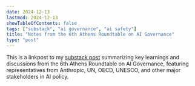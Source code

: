 ```yaml
---
date: 2024-12-13
lastmod: 2024-12-13
showTableOfContents: false
tags: ["substack", "ai governance", "ai safety"]
title: "Notes from the 6th Athens Roundtable on AI Governance"
type: "post"
---
```

This is a linkpost to my [substack post](https://lovkush.substack.com/p/6th-athens-roundtable) summarizing key learnings and discussions from the 6th Athens Roundtable on AI Governance, featuring representatives from Anthropic, UN, OECD, UNESCO, and other major stakeholders in AI policy. 